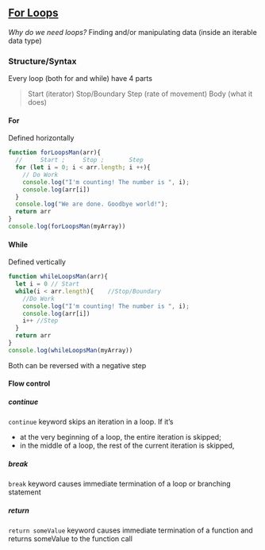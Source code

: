 ## [For Loops](https://login.codingdojo.com/m/612/15813/115700)
*Why do we need loops?*
Finding and/or manipulating data (inside an iterable data type)
### Structure/Syntax
Every loop (both for and while) have 4 parts
>Start (iterator)
>Stop/Boundary
>Step (rate of movement)
>Body (what it does)
#### For
Defined horizontally
```js
function forLoopsMan(arr){
  //     Start ;     Stop ;       Step
  for (let i = 0; i < arr.length; i ++){
    // Do Work
    console.log("I'm counting! The number is ", i);
    console.log(arr[i])
  }
  console.log("We are done. Goodbye world!");
  return arr
}
console.log(forLoopsMan(myArray))
```
#### While
Defined vertically
```js
function whileLoopsMan(arr){
  let i = 0 // Start
  while(i < arr.length){    //Stop/Boundary
    //Do Work
    console.log("I'm counting! The number is ", i);
    console.log(arr[i])
    i++ //Step
  }
  return arr
}
console.log(whileLoopsMan(myArray))
```

Both can be reversed with a negative step
#### Flow control
##### continue
`continue` keyword skips an iteration in a loop. 
If it’s 
- at the very beginning of a loop, the entire iteration is skipped; 
- in the middle of a loop, the rest of the current iteration is skipped, 

##### break
`break` keyword causes immediate termination of a loop or branching statement

##### return
`return someValue` keyword causes immediate termination of a function and returns someValue to the function call 